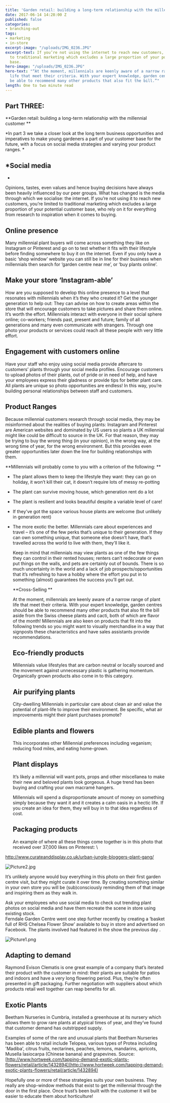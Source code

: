 ```yaml
---
title: 'Garden retail: building a long-term relationship with the millennial customer'
date: 2017-06-14 14:28:00 Z
published: false
categories:
- branching-out
tags:
- marketing
- in-store
excerpt-image: "/uploads/IMG_0236.JPG"
excerpt-text: If you’re not using the internet to reach new customers, you’re limited
  to traditional marketing which excludes a large proportion of your potential customer
  base.
hero-image: "/uploads/IMG_0236.JPG"
hero-text: "“At the moment, millennials are keenly aware of a narrow range of plant
  life that meet their criteria. With your expert knowledge, garden centres should
  be able to recommend many other products that also fit the bill.”"
length: One to two minute read
---
```


## Part THREE: 

**Garden retail: building a long-term relationship with the millennial customer
**

*In part 3 we take a closer look at the long term business opportunities and imperatives to make young gardeners a part of your customer base for the future, with a focus on social media strategies and varying your product ranges.
*

## *Social media 
*

Opinions, tastes, even values and hence buying decisions have always been heavily influenced by our peer groups. What has changed is the media through which we socialise: the internet. If you’re not using it to reach new customers, you’re limited to traditional marketing which excludes a large proportion of your potential customer base, who rely on it for everything from research to inspiration when it comes to buying. 

## Online presence

Many millennial plant buyers will come across something they like on Instagram or Pinterest and go on to test whether it fits with their lifestyle before finding somewhere to buy it on the internet. Even if you only have a basic ‘shop window’ website you can still be in line for their business when millennials then search for ‘garden centre near me’, or ‘buy plants online’.

## Make your store ‘Instagram-able’

How are you supposed to develop this online presence to a level that resonates with millennials when it’s they who created it? Get the younger generation to help out: They can advise on how to create areas within the store that will encourage customers to take pictures and share them online. It’s worth the effort. Millennials interact with everyone in their social sphere online; co-workers; friends past, present and future; family of all generations and many even communicate with strangers. Through one photo your products or services could reach all these people with very little effort.

## Engagement with customers online

Have your staff who enjoy using social media provide aftercare to customers’ plants through your social media profiles. Encourage customers to upload photos of their plants, out of pride or in need of help, and have your employees express their gladness or provide tips for better plant care. All plants are unique so photo opportunities are endless! In this way, you’re building personal relationships between staff and customers. 

## Product Ranges

Because millennial customers research through social media, they may be misinformed about the realities of buying plants: Instagram and Pinterest are American websites and dominated by US users so plants a UK millennial might like could be difficult to source in the UK. For that reason, they may be trying to buy the wrong thing (in your opinion), in the wrong way, at the wrong time of year, for the wrong environment. But this provides even greater opportunities later down the line for building relationships with them.

**Millennials will probably come to you with a criterion of the following:
**

* The plant allows them to keep the lifestyle they want: they can go on holiday, it won’t kill their cat, it doesn’t require lots of messy re-potting 

* The plant can survive moving house, which generation rent do a lot

* The plant is resilient and looks beautiful despite a variable level of care! 

* If they’ve got the space various house plants are welcome (but unlikely in generation rent)

* The more exotic the better. Millennials care about experiences and travel – it’s one of the few perks that’s unique to their generation. If they can own something unique, that someone else doesn’t have, that’s travelled across the world to live with them, they’ll like it.

  Keep in mind that millennials may view plants as one of the few things they can control in their rented houses; renters can’t redecorate or even put things on the walls, and pets are certainly out of bounds. There is so much uncertainty in the world and a lack of job prospects/opportunities that it’s refreshing to have a hobby where the effort you put in to something (almost) guarantees the success you’ll get out.

  **Cross-Selling
**

  At the moment, millennials are keenly aware of a narrow range of plant life that meet their criteria. With your expert knowledge, garden centres should be able to recommend many other products that also fit the bill aside from the Swiss cheese plants and cacti, both of which are flavor of the month! Millennials are also keen on products that fit into the following trends so you might want to visually merchandise in a way that signposts these characteristics and have sales assistants provide recommendations. 

  ## Eco-friendly products

  Millennials value lifestyles that are carbon neutral or locally sourced and the movement against unnecessary plastic is gathering momentum. Organically grown products also come in to this category.

  ## Air purifying plants

  City-dwelling Millennials in particular care about clean air and value the potential of plant-life to improve their environment. Be specific, what air improvements might their plant purchases promote?

  ## Edible plants and flowers

  This incorporates other Millennial preferences including veganism; reducing food miles, and eating home-grown.

  ## Plant displays

  It’s likely a millennial will want pots, props and other miscellanea to make their new and beloved plants look gorgeous. A huge trend has been buying and crafting your own macramé hangers.

  Millennials will spend a disproportionate amount of money on something simply because they want it and it creates a calm oasis in a hectic life. If you create an idea for them, they will buy in to that idea regardless of cost.

  ## Packaging products

  An example of where all these things come together is in this photo that received over 37,000 likes on Pinterest:
\
  
[http://www.curateanddisplay.co.uk/urban-jungle-bloggers-plant-gang/
](http://www.curateanddisplay.co.uk/urban-jungle-bloggers-plant-gang/)

  ![Picture2.jpg](/uploads/Picture2.jpg)

  It’s unlikely anyone would buy everything in this photo on their first garden centre visit, but they might curate it over time. By creating something similar in your own store you will be (sub)consciously reminding them of that image and inspiring them as they walk in.

  Ask your employees who use social media to check out trending plant photos on social media and have them recreate the scene in store using existing stock.
\
  Ferndale Garden Centre went one step further recently by creating a ‘basket full of RHS Chelsea Flower Show’ available to buy in store and advertised on Facebook. The plants involved had featured in the show the previous day .

  ![Picture1.png](/uploads/Picture1.png)

  ## Adapting to demand

  Raymond Evison Clematis is one great example of a company that’s iterated their product with the customer in mind: their plants are suitable for patios and indoors and have a very long flowering period. Plus, they’re often presented in gift packaging. Further negotiation with suppliers about which products retail well together can reap benefits for all.

  ## Exotic Plants

  Beetham Nurseries in Cumbria, installed a greenhouse at its nursery which allows them to grow rare plants at atypical times of year, and they’ve found that customer demand has outstripped supply.

  Examples of some of the rare and unusual plants that Beetham Nurseries has been able to retail include Telopea, various types of Protea including 'Madiba', citrus fruits, nectarines, peaches, lemons, mandarins, apricots, Musella lasiocarpa (Chinese banana) and grapevines. Source: [http://www.hortweek.com/tapping-demand-exotic-plants-flowers/retail/article/1432894](http://www.hortweek.com/tapping-demand-exotic-plants-flowers/retail/article/1432894)

  Hopefully one or more of these strategies suits your own business. They really are shop-window methods that exist to get the millennial through the door in the first place. Once trust’s been built with the customer it will be easier to educate them about horticulture!